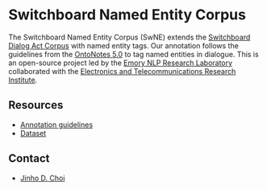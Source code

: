 # Switchboard Named Entity Corpus

The Switchboard Named Entity Corpus (SwNE) extends the [Switchboard Dialog Act Corpus](https://github.com/cgpotts/swda) with named entity tags.
Our annotation follows the guidelines from the [OntoNotes 5.0](https://catalog.ldc.upenn.edu/LDC2013T19) to tag named entities in dialogue.
This is an open-source project led by the [Emory NLP Research Laboratory](http://nlp.cs.emory.edu) collaborated with the [Electronics and Telecommunications Research Institute](etri.re.kr/eng/main/main.etri).


## Resources

* [Annotation guidelines](docs/guidelines.md)
* [Dataset](dat/README.md)


## Contact

* [Jinho D. Choi](http://www.cs.emory.edu/~choi)